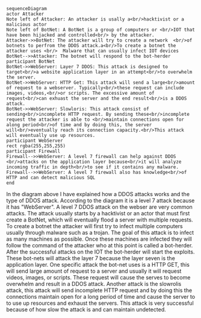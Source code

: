 ```mermaid
sequenceDiagram
actor Attacker
Note left of Attacker: An attacker is usally a<br/>hacktivist or a malicious actor
Note left of BotNet: A BotNet is a group of computers or <br/>IOT that have been hijacked and controlled<br/> by the attacker.
Attacker->>BotNet: The attacker will try to create a network  <br/>of botnets to perfrom the DDOS attack.a<br/>To create a botnet the attacker uses <br/>  Malware that can usually infect IOT devices
BotNet-->>Attacker: The botnet will respond to the bot-herder
participant BotNet
BotNet->>WebServer: Layer 7 DDOS: This attack is designed to target<br/>a website application layer in an attempt<br/>to overwhelm the server.
BotNet->>WebServer: HTTP Get: This attack will send a large<br/>amount of request to a webserver. Typically<br/>these request can include images, videos,<br/>or scripts. The excessive amount of request<br/>can exhuast the server and the end result<br/>is a DDOS attack.
BotNet->>WebServer: Slowloris: This attack consist of sending<br/>incomplete HTTP request. By sending these<br/>incomplete request the attacker is able to <br/>maintain connections open for along period<br/>of time and by doing this, the server will<br/>eventually reach its connection capacity.<br/>This attack will eventually use up resources.
participant WebServer
rect rgba(255,255,255) 
participant Firewall
Firewall-->>WebServer: A level 7 firewall can help against DDOS <br/>attacks on the application layer because<br/>it will analyze incoming traffic in depth<br/>to see if it contains any malware.
Firewall-->>WebServer: A level 7 firewall also has knowledge<br/>of HTTP and can detect malicious SQL
end
```
In the diagram above I have explained how a DDOS attacks works and the type of DDOS attack. According to the diagram it is a level 7 attack because it has "WebServer".
A level 7 DDOS attack on the webser are very common attacks. The attack usually starts by a hacktivist or an actor that must first create a BotNet, which will eventually flood a server
with multiple requests. To create a botnet the attacker will first try to infect multiple computers usually through malware such as a trojan. The goal of this attack is to infect as many
machines as possible. Once these machines are infected they will follow the command of the attacker who at this point is called a bot-herder. After the successful attacks on the IOT the
bot-herder will start the exploits. These bot-nets will attack the layer 7 because the layer seven is the application layer. One specific attack the bot-net uses is a HTTP GET, this will
send large amount of request to a server and usually it will request videos, images, or scripts. These request will cause the serves to become overwhelm and result in a DDOS attack.
Another attack is the slowrolis attack, this attack will send incomplete HTTP request and by doing this the connections maintain open for a long period of time and cause the server to 
to use up resources and exhaust the servers. This attack is very successful because of how slow the attack is and can maintain undetected.

